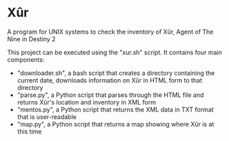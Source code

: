 # Xûr
A program for UNIX systems to check the inventory of Xûr, Agent of The Nine in Destiny 2

This project can be executed using the "xur.sh" script. It contains four main components:
* "downloader.sh", a bash script that creates a directory containing the current date, downloads information on Xûr in HTML form to that directory
* "parse.py", a Python script that parses through the HTML file and returns Xûr's location and inventory in XML form
* "mentos.py", a Python script that returns the XML data in TXT format that is user-readable
* "map.py", a Python script that returns a map showing where Xûr is at this time
